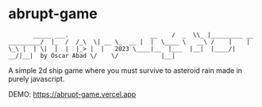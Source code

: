# abrupt-game
``        _____ ___.                       __   
       /  _  \\_ |_________ __ _________/  |_ 
      /  /_\  \| __ \_  __ |  |  \____ \   __\
     /    |    | \_\ |  | \|  |  |  |_> |  |  
2023 \____|__  |___  |__|  |____/|   __/|__|  by Oscar Abad
             \/    \/            |__|         ``

A simple 2d ship game where you must survive to asteroid rain made in purely javascript.

DEMO: https://abrupt-game.vercel.app
